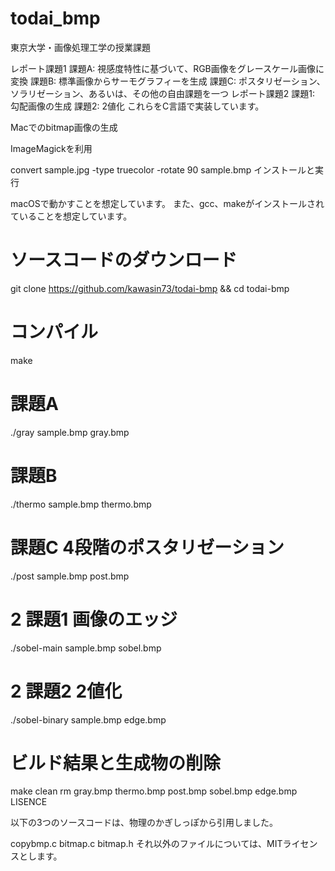 # todai_bmp

東京大学・画像処理工学の授業課題

レポート課題1
課題A: 視感度特性に基づいて、RGB画像をグレースケール画像に変換
課題B: 標準画像からサーモグラフィーを生成
課題C: ポスタリゼーション、ソラリゼーション、あるいは、その他の自由課題を一つ
レポート課題2
課題1: 勾配画像の生成
課題2: 2値化
これらをC言語で実装しています。

Macでのbitmap画像の生成

ImageMagickを利用

convert sample.jpg -type truecolor -rotate 90 sample.bmp
インストールと実行

macOSで動かすことを想定しています。 また、gcc、makeがインストールされていることを想定しています。

# ソースコードのダウンロード
git clone https://github.com/kawasin73/todai-bmp && cd todai-bmp
# コンパイル
make
# 課題A
./gray sample.bmp gray.bmp
# 課題B
./thermo sample.bmp thermo.bmp
# 課題C 4段階のポスタリゼーション
./post sample.bmp post.bmp

# 2 課題1 画像のエッジ
./sobel-main sample.bmp sobel.bmp

# 2 課題2 2値化
./sobel-binary sample.bmp edge.bmp

# ビルド結果と生成物の削除
make clean
rm gray.bmp thermo.bmp post.bmp sobel.bmp edge.bmp
LISENCE

以下の3つのソースコードは、物理のかぎしっぽから引用しました。

copybmp.c
bitmap.c
bitmap.h
それ以外のファイルについては、MITライセンスとします。
